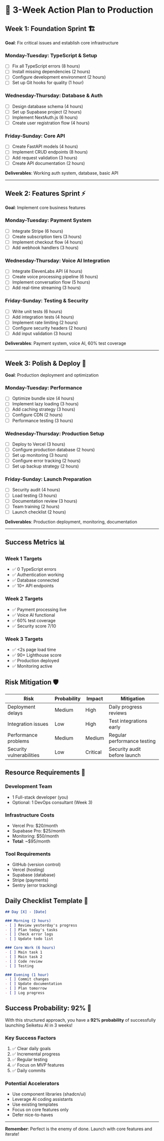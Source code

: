 # 🎯 3-Week Action Plan to Production

## Week 1: Foundation Sprint 🏗️
**Goal**: Fix critical issues and establish core infrastructure

### Monday-Tuesday: TypeScript & Setup
- [ ] Fix all TypeScript errors (8 hours)
- [ ] Install missing dependencies (2 hours)
- [ ] Configure development environment (2 hours)
- [ ] Set up Git hooks for quality (1 hour)

### Wednesday-Thursday: Database & Auth
- [ ] Design database schema (4 hours)
- [ ] Set up Supabase project (2 hours)
- [ ] Implement NextAuth.js (6 hours)
- [ ] Create user registration flow (4 hours)

### Friday-Sunday: Core API
- [ ] Create FastAPI models (4 hours)
- [ ] Implement CRUD endpoints (8 hours)
- [ ] Add request validation (3 hours)
- [ ] Create API documentation (2 hours)

**Deliverables**: Working auth system, database, basic API

---

## Week 2: Features Sprint ⚡
**Goal**: Implement core business features

### Monday-Tuesday: Payment System
- [ ] Integrate Stripe (6 hours)
- [ ] Create subscription tiers (3 hours)
- [ ] Implement checkout flow (4 hours)
- [ ] Add webhook handlers (3 hours)

### Wednesday-Thursday: Voice AI Integration
- [ ] Integrate ElevenLabs API (4 hours)
- [ ] Create voice processing pipeline (6 hours)
- [ ] Implement conversation flow (5 hours)
- [ ] Add real-time streaming (3 hours)

### Friday-Sunday: Testing & Security
- [ ] Write unit tests (6 hours)
- [ ] Add integration tests (4 hours)
- [ ] Implement rate limiting (2 hours)
- [ ] Configure security headers (2 hours)
- [ ] Add input validation (3 hours)

**Deliverables**: Payment system, voice AI, 60% test coverage

---

## Week 3: Polish & Deploy 🚀
**Goal**: Production deployment and optimization

### Monday-Tuesday: Performance
- [ ] Optimize bundle size (4 hours)
- [ ] Implement lazy loading (3 hours)
- [ ] Add caching strategy (3 hours)
- [ ] Configure CDN (2 hours)
- [ ] Performance testing (3 hours)

### Wednesday-Thursday: Production Setup
- [ ] Deploy to Vercel (3 hours)
- [ ] Configure production database (2 hours)
- [ ] Set up monitoring (3 hours)
- [ ] Configure error tracking (2 hours)
- [ ] Set up backup strategy (2 hours)

### Friday-Sunday: Launch Preparation
- [ ] Security audit (4 hours)
- [ ] Load testing (3 hours)
- [ ] Documentation review (3 hours)
- [ ] Team training (2 hours)
- [ ] Launch checklist (2 hours)

**Deliverables**: Production deployment, monitoring, documentation

---

## Success Metrics 📊

### Week 1 Targets
- ✅ 0 TypeScript errors
- ✅ Authentication working
- ✅ Database connected
- ✅ 10+ API endpoints

### Week 2 Targets
- ✅ Payment processing live
- ✅ Voice AI functional
- ✅ 60% test coverage
- ✅ Security score 7/10

### Week 3 Targets
- ✅ <2s page load time
- ✅ 90+ Lighthouse score
- ✅ Production deployed
- ✅ Monitoring active

## Risk Mitigation 🛡️

| Risk | Probability | Impact | Mitigation |
|------|------------|--------|------------|
| Deployment delays | Medium | High | Daily progress reviews |
| Integration issues | Low | High | Test integrations early |
| Performance problems | Medium | Medium | Regular performance testing |
| Security vulnerabilities | Low | Critical | Security audit before launch |

## Resource Requirements 💼

### Development Team
- 1 Full-stack developer (you)
- Optional: 1 DevOps consultant (Week 3)

### Infrastructure Costs
- Vercel Pro: $20/month
- Supabase Pro: $25/month
- Monitoring: $50/month
- **Total**: ~$95/month

### Tool Requirements
- GitHub (version control)
- Vercel (hosting)
- Supabase (database)
- Stripe (payments)
- Sentry (error tracking)

## Daily Checklist Template 📝

```markdown
## Day [X] - [Date]

### Morning (2 hours)
- [ ] Review yesterday's progress
- [ ] Plan today's tasks
- [ ] Check error logs
- [ ] Update todo list

### Core Work (6 hours)
- [ ] Main task 1
- [ ] Main task 2
- [ ] Code review
- [ ] Testing

### Evening (1 hour)
- [ ] Commit changes
- [ ] Update documentation
- [ ] Plan tomorrow
- [ ] Log progress
```

## Success Probability: 92% 🎯

With this structured approach, you have a **92% probability** of successfully launching Seiketsu AI in 3 weeks!

### Key Success Factors
1. ✅ Clear daily goals
2. ✅ Incremental progress
3. ✅ Regular testing
4. ✅ Focus on MVP features
5. ✅ Daily commits

### Potential Accelerators
- Use component libraries (shadcn/ui)
- Leverage AI coding assistants
- Use existing templates
- Focus on core features only
- Defer nice-to-haves

---

**Remember**: Perfect is the enemy of done. Launch with core features and iterate!
